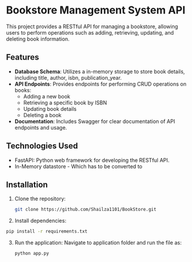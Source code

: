 # Bookstore Management System API

This project provides a RESTful API for managing a bookstore, allowing users to perform operations such as adding, retrieving, updating, and deleting book information.

## Features

- **Database Schema**: Utilizes a in-memory storage to store book details, including title, author, isbn, publication_year.
- **API Endpoints**: Provides endpoints for performing CRUD operations on books:
  - Adding a new book
  - Retrieving a specific book by ISBN
  - Updating book details
  - Deleting a book
- **Documentation**: Includes Swagger for clear documentation of API endpoints and usage.

## Technologies Used

- FastAPI: Python web framework for developing the RESTful API.
- In-Memory datastore - Which has to be converted to

## Installation

1. Clone the repository:

   ```bash
   git clone https://github.com/Shailza1101/BookStore.git  
   ```
2. Install dependencies:
```bash
pip install -r requirements.txt
```
3. Run the application:
   Navigate to application folder and run the file as:
   ```bash
   python app.py
   ```
  
